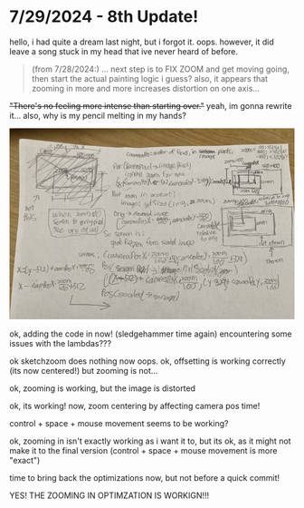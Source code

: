 # 7/29/2024 - 8th Update!

hello, i had quite a dream last night, but i forgot it. oops. however, it did leave a song stuck in my head that ive never heard of before.

> (from 7/28/2024:) ... next step is to FIX ZOOM and get moving going, then start the actual painting logic i guess? also, it appears that zooming in more and more increases distortion on one axis...

~~"There's no feeling more intense than starting over."~~ yeah, im gonna rewrite it... also, why is my pencil melting in my hands?

![uh](</updatelogs/images/072024/07292024 - 1.png>)

ok, adding the code in now! (sledgehammer time again) encountering some issues with the lambdas???

ok sketchzoom does nothing now oops. ok, offsetting is working correctly (its now centered!) but zooming is not...

ok, zooming is working, but the image is distorted

ok, its working! now, zoom centering by affecting camera pos time!

control + space + mouse movement seems to be working?

ok, zooming in isn't exactly working as i want it to, but its ok, as it might not make it to the final version (control + space + mouse movement is more "exact")

time to bring back the optimizations now, but not before a quick commit!

YES! THE ZOOMING IN OPTIMZATION IS WORKIGN!!!
